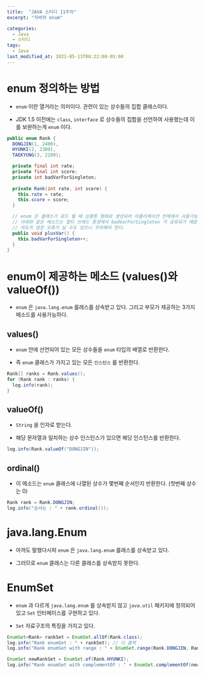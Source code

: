 ```yaml
---
title:  "JAVA 스터디 11주차"
excerpt: "자바의 enum"

categories:
  - Java
  - 스터디
tags:
  - Java
last_modified_at: 2021-05-13T08:22:00-05:00
---
```



# enum 정의하는 방법

- `enum` 이란 열거라는 의미이다. 관련이 있는 상수들의 집합 클래스이다.

- JDK 1.5 이전에는 `class`, `interface` 로 상수들의 집합을 선언하여 사용했는데 이를 보완하는게 `enum` 이다.

```java
public enum Rank {
  DONGJIN(1, 2400),
  HYUNKI(2, 2300),
  TAEKYUNG(3, 2200);

  private final int rate;
  private final int score;
  private int badVarForSingleton;
  
  private Rank(int rate, int score) {
    this.rate = rate;
    this.score = score;
  }

  // enum 은 클래스가 로드 될 때 싱클톤 형태로 생성되어 어플리케이션 전체에서 사용가능하므로
  // 아래와 같은 메소드는 멀티 쓰레드 환경에서 badVarForSingleton 가 공유되기 때문에
  // 의도치 않은 오류가 날 수도 있으니 주의해야 한다.
  public void plusVar() {
    this.badVarForSingleton++;
  }
}
```

# enum이 제공하는 메소드 (values()와 valueOf())

- `enum` 은 `java.lang.enum` 를래스를 상속받고 있다. 그리고 부모가 제공하는 3가지 메소드를 사용가능하다.

## values()

- `enum` 안에 선언되어 있는 모든 상수들을 `enum` 타입의 배열로 반환한다. 

- 즉 `enum` 클래스가 가지고 있는 모든 `인스턴스` 를 반환한다.

```java
Rank[] ranks = Rank.values();
for (Rank rank : ranks) {
  log.info(rank);
}
```

## valueOf()

- `String` 을 인자로 받는다.

- 해당 문자열과 일치하는 상수 인스턴스가 있으면 해당 인스턴스를 반환한다.

```java
log.info(Rank.valueOf("DONGJIN"));
```
## ordinal()

- 이 메소드는 `enum` 클래스에 나열된 상수가 몇번째 순서인지 반환한다. (첫번째 상수는 0)

```java
Rank rank = Rank.DONGJIN;
log.info("순서는 : " + rank.ordinal());
```


# java.lang.Enum

- 아까도 말했다시피 `enum` 은 `java.lang.enum` 를래스를 상속받고 있다.

- 그러므로 `enum` 클래스는 다른 클래스를 상속받지 못한다.


# EnumSet

- `enum` 과 다르게 `java.lang.enum` 를 상속받지 않고 `java.util` 패키지에 정의되어 있고 `Set` 인터페이스를 구현하고 있다.

- `Set` 자료구조의 특징을 가지고 있다.

```java
EnumSet<Rank> rankSet = EnumSet.allOf(Rank.class);
log.info("Rank enumSet : " + rankSet); // 다 출력
log.info("Rank enumSet with range : " + EnumSet.range(Rank.DONGJIN, Rank.HYUNKI)); // DONGJIN ~ HYUNKI 까지 출력

EnumSet newRankSet = EnumSet.of(Rank.HYUNKI);
log.info("Rank enumSet with complementOf : " + EnumSet.complementOf(newRankSet)); // HYUNKI 빼고 다 출력
```